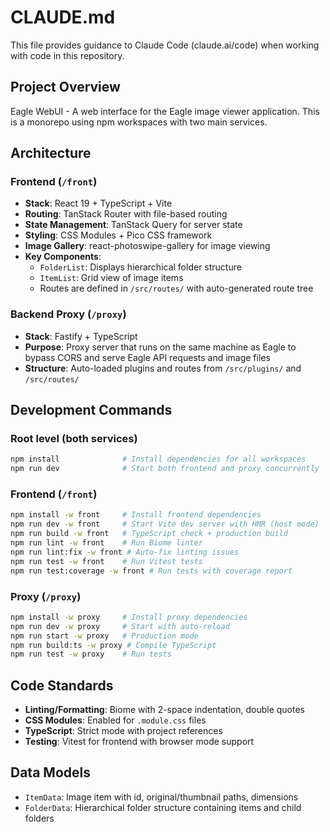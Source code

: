 # CLAUDE.md

This file provides guidance to Claude Code (claude.ai/code) when working with code in this repository.

## Project Overview

Eagle WebUI - A web interface for the Eagle image viewer application. This is a monorepo using npm workspaces with two main services.

## Architecture

### Frontend (`/front`)
- **Stack**: React 19 + TypeScript + Vite
- **Routing**: TanStack Router with file-based routing
- **State Management**: TanStack Query for server state
- **Styling**: CSS Modules + Pico CSS framework
- **Image Gallery**: react-photoswipe-gallery for image viewing
- **Key Components**:
  - `FolderList`: Displays hierarchical folder structure
  - `ItemList`: Grid view of image items
  - Routes are defined in `/src/routes/` with auto-generated route tree

### Backend Proxy (`/proxy`)
- **Stack**: Fastify + TypeScript
- **Purpose**: Proxy server that runs on the same machine as Eagle to bypass CORS and serve Eagle API requests and image files
- **Structure**: Auto-loaded plugins and routes from `/src/plugins/` and `/src/routes/`

## Development Commands

### Root level (both services)
```bash
npm install              # Install dependencies for all workspaces
npm run dev              # Start both frontend and proxy concurrently
```

### Frontend (`/front`)
```bash
npm install -w front     # Install frontend dependencies
npm run dev -w front     # Start Vite dev server with HMR (host mode)
npm run build -w front   # TypeScript check + production build
npm run lint -w front    # Run Biome linter
npm run lint:fix -w front # Auto-fix linting issues
npm run test -w front    # Run Vitest tests
npm run test:coverage -w front # Run tests with coverage report
```

### Proxy (`/proxy`)
```bash
npm install -w proxy     # Install proxy dependencies
npm run dev -w proxy     # Start with auto-reload
npm run start -w proxy   # Production mode
npm run build:ts -w proxy # Compile TypeScript
npm run test -w proxy    # Run tests
```

## Code Standards

- **Linting/Formatting**: Biome with 2-space indentation, double quotes
- **CSS Modules**: Enabled for `.module.css` files
- **TypeScript**: Strict mode with project references
- **Testing**: Vitest for frontend with browser mode support

## Data Models

- `ItemData`: Image item with id, original/thumbnail paths, dimensions
- `FolderData`: Hierarchical folder structure containing items and child folders